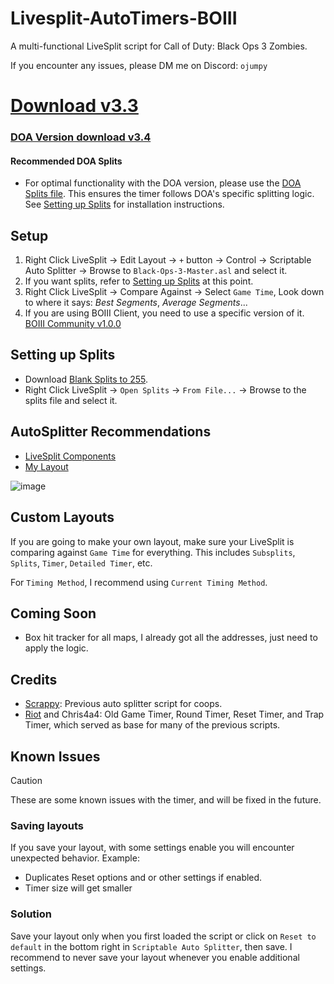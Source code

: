 # Livesplit-AutoTimers-BOIII
A multi-functional LiveSplit script for Call of Duty: Black Ops 3 Zombies.

If you encounter any issues, please DM me on Discord: `ojumpy`

# [Download v3.3](https://github.com/oJumpy/Livesplit-AutoTimers-BOIII/releases/download/v3.3/Black-Ops-3-Master.asl)

### [DOA Version download v3.4](https://github.com/oJumpy/Livesplit-AutoTimers-BOIII/releases/download/v3.4/Black-Ops-3-Master.DOA.asl)
#### Recommended DOA Splits
- For optimal functionality with the DOA version, please use the [DOA Splits file](https://github.com/oJumpy/Livesplit-AutoTimers-BOIII/releases/download/v3.4/DOA.Splits.lss). This ensures the timer follows DOA's specific splitting logic. See [Setting up Splits](#setting-up-splits) for installation instructions.

## Setup
1. Right Click LiveSplit → Edit Layout → `+` button → Control → Scriptable Auto Splitter → Browse to `Black-Ops-3-Master.asl` and select it.
1. If you want splits, refer to [Setting up Splits](#setting-up-splits) at this point.
1. Right Click LiveSplit → Compare Against → Select `Game Time`, Look down to where it says: *Best Segments*, *Average Segments*...
1. If you are using BOIII Client, you need to use a specific version of it. [BOIII Community v1.0.0](https://github.com/oJumpy/BOIII-Client-Community/releases/download/v1.0.0/boiii.exe) 

## Setting up Splits
- Download [Blank Splits to 255](https://github.com/oJumpy/IW7-Zombies-AutoTimers/releases/download/v1/Blank.to.255.lss).
- Right Click LiveSplit → `Open Splits` → `From File...` → Browse to the splits file and select it.

## AutoSplitter Recommendations
- [LiveSplit Components](https://github.com/oJumpy/Livesplit-AutoTimers-BOIII/releases/download/V3.0/Useful.zip)
- [My Layout](https://github.com/oJumpy/IW7-Zombies-AutoTimers/releases/download/v1/recommended_layout.lsl)

![image](https://github.com/user-attachments/assets/bc4814cd-a41c-4bf2-96f1-f2672858ae19)

## Custom Layouts
If you are going to make your own layout, make sure your LiveSplit is comparing against `Game Time` for everything. This includes `Subsplits`, `Splits`, `Timer`, `Detailed Timer`, etc.

For `Timing Method`, I recommend using `Current Timing Method`.

## Coming Soon
- Box hit tracker for all maps, I already got all the addresses, just need to apply the logic.

## Credits
- [Scrappy](https://github.com/Joshr520): Previous auto splitter script for coops.
- [Riot](https://twitch.tv/riot) and Chris4a4: Old Game Timer, Round Timer, Reset Timer, and Trap Timer, which served as base for many of the previous scripts.


## Known Issues
> [!CAUTION]
> These are some known issues with the timer, and will be fixed in the future.
> ### Saving layouts
> If you save your layout, with some settings enable you will encounter unexpected behavior. Example:
> - Duplicates Reset options and or other settings if enabled.
> - Timer size will get smaller
> ### Solution
> Save your layout only when you first loaded the script or click on `Reset to default` in the bottom right in `Scriptable Auto Splitter`, then save.
> I recommend to never save your layout whenever you enable additional settings.



